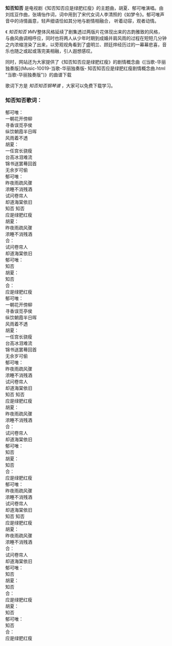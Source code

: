 

**知否知否**
是电视剧《知否知否应是绿肥红瘦》的主题曲，胡夏、郁可唯演唱。由刘炫豆作曲，张靖怡作词，词中用到了宋代女词人李清照的《如梦令》。郁可唯声音中的诗情画意，轻声细语恰如其分地与剧情相融合，
听着动容，观者动情。

《 _知否知否_
》MV整体风格延续了剧集透过两版片花体现出来的古韵雅致的风格，与曲风曲调相呼应，同时也将两人从少年时期到成婚并肩风雨的过程在短短几分钟之内浓缩渲染了出来，以旁观视角看到了盛明兰、顾廷烨经历过的一幕幕悲喜，音乐也随之或起或落完美相融，引人遐想感叹。

同时，网站还为大家提供了《知否知否应是绿肥红瘦》的剧情概念曲《[当歌-华丽独奏版](Music-10019-当歌-华丽独奏版-
知否知否应是绿肥红瘦剧情概念曲.html "当歌-华丽独奏版")》的曲谱下载

歌词下方是 _知否知否钢琴谱_ ，大家可以免费下载学习。

### 知否知否歌词：

郁可唯：  
一朝花开傍柳  
寻香误觅亭侯  
纵饮朝霞半日晖  
风雨着不透  
胡夏：  
一任宫长骁瘦  
台高冰泪难流  
锦书送罢蓦回首  
无余岁可偷  
郁可唯：  
昨夜雨疏风骤  
浓睡不消残酒  
试问卷帘人  
却道海棠依旧  
知否 知否  
应是绿肥红瘦  
胡夏：  
昨夜雨疏风骤  
浓睡不消残酒  
合：  
试问卷帘人  
却道海棠依旧  
郁可唯：  
知否  
胡夏：  
知否  
合：  
应是绿肥红瘦  
郁可唯：  
一朝花开傍柳  
寻香误觅亭侯  
纵饮朝霞半日晖  
风雨着不透  
胡夏：  
一任宫长骁瘦  
台高冰泪难流  
锦书送罢蓦回首  
无余岁可偷  
郁可唯：  
昨夜雨疏风骤  
浓睡不消残酒  
试问卷帘人  
却道海棠依旧  
知否 知否  
应是绿肥红瘦  
胡夏：  
昨夜雨疏风骤  
浓睡不消残酒  
合：  
试问卷帘人  
却道海棠依旧  
郁可唯：  
知否  
胡夏：  
知否  
合：  
应是绿肥红瘦  
郁可唯：  
昨夜雨疏风骤  
浓睡不消残酒  
试问卷帘人  
却道海棠依旧  
知否 知否  
应是绿肥红瘦  
胡夏：  
昨夜雨疏风骤  
浓睡不消残酒  
合：  
试问卷帘人  
却道海棠依旧  
郁可唯：  
知否  
胡夏：  
知否  
合：  
应是绿肥红瘦  
胡夏：  
知否  
郁可唯：  
知否  
合：  
应是绿肥红瘦

